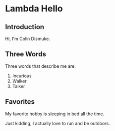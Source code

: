 # Lambda Hello

## Introduction
Hi, I'm Colin Dismuke. 

## Three Words
Three words that describe me are:
1. Incurious
2. Walker
3. Talker

## Favorites
My favorite hobby is sleeping in bed all the time.

Just kidding, I actually love to run and be outdoors.
